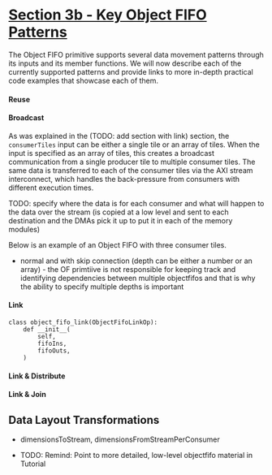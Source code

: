 <!---//===- README.md ---------------------------------------*- Markdown -*-===//
//
// This file is licensed under the Apache License v2.0 with LLVM Exceptions.
// See https://llvm.org/LICENSE.txt for license information.
// SPDX-License-Identifier: Apache-2.0 WITH LLVM-exception
//
// Copyright (C) 2024, Advanced Micro Devices, Inc.
// 
//===----------------------------------------------------------------------===//-->

# <ins>Section 3b - Key Object FIFO Patterns</ins>

The Object FIFO primitive supports several data movement patterns through its inputs and its member functions. We will now describe each of the currently supported patterns and provide links to more in-depth practical code examples that showcase each of them. 

#### Reuse

#### Broadcast

As was explained in the (TODO: add section with link) section, the `consumerTiles` input can be either a single tile or an array of tiles. When the input is specified as an array of tiles, this creates a broadcast communication from a single producer tile to multiple consumer tiles. The same data is transferred to each of the consumer tiles via the AXI stream interconnect, which handles the back-pressure from consumers with different execution times.

TODO: specify where the data is for each consumer and what will happen to the data over the stream (is copied at a low level and sent to each destination and the DMAs pick it up to put it in each of the memory modules)

Below is an example of an Object FIFO with three consumer tiles.

* normal and with skip connection (depth can be either a number or an array) - the OF primtiive is not responsible for keeping track and identifying dependencies between multiple objectfifos and that is why the ability to specify multiple depths is important

#### Link

```
class object_fifo_link(ObjectFifoLinkOp):
    def __init__(
        self,
        fifoIns,
        fifoOuts,
    )
```

#### Link & Distribute

#### Link & Join

## Data Layout Transformations

* dimensionsToStream, dimensionsFromStreamPerConsumer

* TODO: Remind: Point to more detailed, low-level objectfifo material in Tutorial

